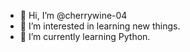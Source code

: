 - 👋 Hi, I’m @cherrywine-04
- 👀 I’m interested in learning new things.
- 🌱 I’m currently learning Python.

<!---
cherrywine-04/cherrywine-04 is a ✨ special ✨ repository because its `README.md` (this file) appears on your GitHub profile.
You can click the Preview link to take a look at your changes.
--->
